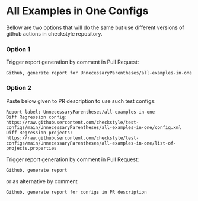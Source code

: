 # All Examples in One Configs

Bellow are two options that will do the same but use different versions
of github actions in checkstyle repository.


### Option 1
Trigger report generation by comment in Pull Request:
```
Github, generate report for UnnecessaryParentheses/all-examples-in-one
```

### Option 2

Paste below given to PR description to use such test configs:
```
Report label: UnnecessaryParentheses/all-examples-in-one
Diff Regression config: https://raw.githubusercontent.com/checkstyle/test-configs/main/UnnecessaryParentheses/all-examples-in-one/config.xml
Diff Regression projects: https://raw.githubusercontent.com/checkstyle/test-configs/main/UnnecessaryParentheses/all-examples-in-one/list-of-projects.properties
```

Trigger report generation by comment in Pull Request:
```
Github, generate report
```
or as alternative by comment
```
Github, generate report for configs in PR description
```
